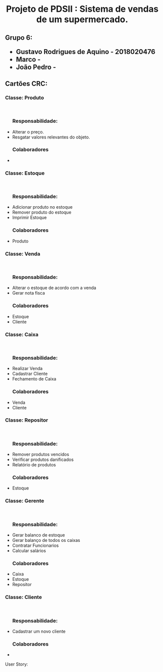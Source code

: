 <h1 align="center"> Projeto de PDSII : Sistema de vendas de um supermercado.</h1>
<h2>Grupo 6: 
    <ul>
        <li>
            <a>Gustavo Rodrigues de Aquino - 2018020476</a>
        </li>
        <li>
            <a>Marco - </a>
        </li>
        <li>
            <a>João Pedro - </a>
        </li>
     </ul>
</h2>

<h2 allign="left">Cartões CRC:</h2>

<h3>Classe: Produto</h3>
<br>
<ul>
    <h3>Responsabilidade:</h3>
    <p>
        <li>
            <a>Alterar o preço.</a>
        </li>
        <li>
            <a>Resgatar valores relevantes do objeto.</a>
        </li>
    </p>
</ul>
<ul>
    <h3>Colaboradores</h3>
    <p>
        <li>
        </li>
    </p>
</ul>

<h3>Classe: Estoque</h3>
<br>
<ul>
    <h3>Responsabilidade:</h3>
    <p>
        <li>
            <a>Adicionar produto no estoque</a>
        </li>
        <li>
            <a>Remover produto do estoque</a>
        </li>
        <li>
            <a>Imprimir Estoque</a>
        </li>
    </p>
</ul>
<ul>
    <h3>Colaboradores</h3>
    <p>
        <li>
            <a>Produto</a>
        </li>
    </p>
</ul>
  
<h3>Classe: Venda</h3>
<br>
<ul>
    <h3>Responsabilidade:</h3>
    <p>
        <li>
            <a>Alterar o estoque de acordo com a venda</a>
        </li>
        <li>
            <a>Gerar nota fisca</a>
        </li>
    </p>
</ul>
<ul>
    <h3>Colaboradores</h3>
    <p>
        <li>
            <a>Estoque</a>
        </li>
         <li>
            <a>Cliente</a>
        </li>
    </p>
</ul>

<h3>Classe: Caixa</h3>
<br>
<ul>
    <h3>Responsabilidade:</h3>
    <p>
        <li>
            <a>Realizar Venda</a>
        </li>
        <li>
            <a>Cadastrar Cliente </a>
        </li>
        <li>
            <a>Fechamento de Caixa </a>
        </li>
    </p>
</ul>
<ul>
    <h3>Colaboradores</h3>
    <p>
        <li>
            <a>Venda</a>
        </li>
         <li>
            <a>Cliente</a>
        </li>
    </p>
</ul>

<h3>Classe: Repositor</h3>
<br>
<ul>
    <h3>Responsabilidade:</h3>
    <p>
        <li>
            <a>Remover produtos vencidos</a>
        </li>
        <li>
            <a>Verificar produtos danificados</a>
        </li>
        <li>
            <a>Relatório de produtos</a>
        </li>
    </p>
</ul>
<ul>
    <h3>Colaboradores</h3>
    <p>
        <li>
            <a>Estoque</a>
        </li>
    </p>
</ul>


<h3>Classe: Gerente</h3>
<br>
<ul>
    <h3>Responsabilidade:</h3>
    <p>
        <li>
            <a>Gerar balanco de estoque</a>
        </li>
        <li>
            <a>Gerar balanço de todos os caixas</a>
        </li>
        <li>
            <a>Contratar Funcionarios</a>
        </li>
        <li>
            <a>Calcular salários</a>
        </li>
    </p>
</ul>
<ul>
    <h3>Colaboradores</h3>
    <p>
        <li>
            <a>Caixa</a>
        </li>
        <li>
            <a>Estoque</a>
        </li>
        <li>
            <a>Repositor</a>
        </li>
    </p>
</ul>

<h3>Classe: Cliente</h3>
<br>
<ul>
    <h3>Responsabilidade:</h3>
    <p>
        <li>
            <a>Cadastrar um novo cliente</a>
        </li>
    </p>
</ul>
<ul>
    <h3>Colaboradores</h3>
    <p>
        <li>
        </li>
    </p>
</ul>



User Story:
